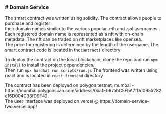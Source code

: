 <h3># Domain Service </h3>
  <p> The smart contract was written using solidity. The contract allows people to purchase and register <br>their domain names similar to the various popular .eth and .sol usernames. <br>Each registered domain name is represented as a nft with on-chain metadata. The nft can be traded on nft marketplaces like opensea.
  <br>The price for registering is determined by the length of the username. The smart contract code is located in the<code>contracts</code> directory</p>
  <p>To deploy the contract on the local blockchain, clone the repo and run <code>npm install</code> to install the project dependencies. <br>Then run <code>npx hardhat run scripts/run.js</code>
  The frontend was written using react and is located in <code>react frontend</code> directory</p>
  <p> The contract has been deployed on polygon testnet, mumbai - https://mumbai.polygonscan.com/address/0xafE067abC5FbA7fDd0955282e16D004C33fD9F42.<br> The user interface was deployed on vercel @ https://domain-service-two.vercel.app/
  
